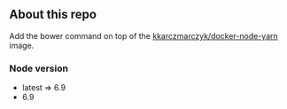 ## About this repo

Add the bower command on top of the [kkarczmarczyk/docker-node-yarn](https://github.com/kkarczmarczyk/docker-node-yarn) image.

### Node version

- latest => 6.9
- 6.9